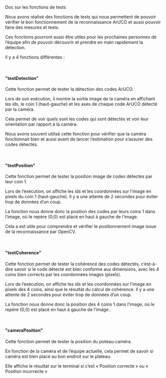 [order]:       # (3)
[title]:       # (Tests)
[description]: # (Documentation sur les Tests)

Doc sur les fonctions de tests
  
Nous avons réalisé des fonctions de tests qui nous permettent de pouvoir vérifier le bon fonctionnement de la reconnaissance ArUCO et aussi pouvoir faire des mesures et tests.

Ces fonctions pourront aussi être utiles pour les prochaines personnes de l’équipe afin de pouvoir découvrir et prendre en main rapidement la détection.
  
Il y a 4 fonctions différentes :
  
&nbsp;
#### "testDetection"
  
Cette fonction permet de tester la détection des codes ArUCO.

Lors de son exécution, il montre la sortie image de la caméra en affichant les ids, le coin 1 (haut-gauche) et les axes de chaque code ArUCO détecté par la caméra.

Cela permet de voir quels sont les codes qui sont détectés et voir leur orientation par rapport à la caméra.
  
  
Nous avons souvent utilisé cette fonction pour vérifier que la caméra fonctionnait bien et aussi avant de lancer l’estimation pour s’assurer des codes détectés.
  
&nbsp;
#### "testPosition"
  
Cette fonction permet de tester la position image de codes détectés par leur coin 1.

Lors de l’exécution, on affiche les ids et les coordonnées sur l’image en pixels du coin 1 (haut-gauche). Il y a une attente de 2 secondes pour éviter trop de données d’un coup.

La fonction nous donne donc la position des codes par leurs coins 1 dans l’image, où le repère (0;0) est placé en haut à gauche de l’image.
  
  
Cela a est utile pour comprendre et vérifier le positionnement image issue de la reconnaissance par OpenCV.
  
&nbsp;
#### "testCoherence"
  
Cette fonction permet de tester la cohérence des codes détectés, c’est-à-dire savoir si le code détecté est bien conforme aux dimensions, avec les 4 coins bien corrects par les coordonnées images (pixels).

Lors de l’exécution, on affiche les ids et les coordonnées sur l’image en pixels des 4 coins, ainsi que le résultat du calcul de cohérence. Il y a une attente de 2 secondes pour éviter trop de données d’un coup.

La fonction nous donne donc la position des 4 coins 1 dans l’image, où le repère (0;0) est placé en haut à gauche de l’image..
  
&nbsp;
#### "cameraPosition"
  
Cette fonction permet de tester la position du poteau-caméra.

En fonction de la caméra et de l’équipe actuelle, cela permet de savoir si caméra est bien placé au bon endroit sur le plateau.

Elle affiche le résultat sur le terminal si c’est « Position correcte » ou « Position incorrecte »
  
